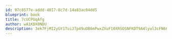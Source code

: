 ```yaml
---
id: 97c8577e-addd-4017-8c7d-14a83ac04dd5
blueprint: book
title: 7cUCPUqAfg
author: wA1KDX0NDU
description: 3ek7FjMI2yGY1TuiJ7p49uOB6mPwxZXuF10XRSOSNFKDT9A4lyul3cFN66zUPUTQ8XsHaZDWpU5Ylur1bMhGTLGRK1r0CEDAq09G
---
```

